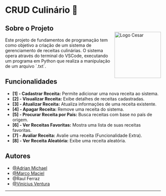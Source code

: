 # CRUD Culinário 🍲

<img style="margin-top: 35px;" src="https://www.cesar.school/wp-content/uploads/2019/09/marca_cesar_school.png" alt="Logo Cesar" width=150 height=150 align="right">

## Sobre o Projeto

<p style="width: 700px;">Este projeto de fundamentos de programação tem como objetivo a criação de um sistema de gerenciamento de receitas culinárias. O sistema opera através do terminal do VSCode, executando um programa em Python que realiza a manipulação de um arquivo `.txt`.</p>

## Funcionalidades

- **[1] - Cadastrar Receita:** Permite adicionar uma nova receita ao sistema.
- **[2] - Visualizar Receita:** Exibe detalhes de receitas cadastradas.
- **[3] - Atualizar Receita:** Atualiza informações de uma receita existente.
- **[4] - Apagar Receita:** Remove uma receita do sistema.
- **[5] - Procurar Receita por País:** Busca receitas com base no país de origem.
- **[6] - Ver Receitas Favoritas:** Mostra uma lista de suas receitas favoritas.
- **[7] - Avaliar Receita:** Avalie uma receita (Funcionalidade Extra).
- **[8] - Ver Receita Aleatória:** Exibe uma receita aleatória.

## Autores

- [@Adrian Michael](https://github.com/adrianMichael5)
- [@Marco Maciel](https://github.com/oMarcoMaciel)
- @Raul Ferraz
- [@Vinícius Ventura](https://www.github.com/vinivent)

---

